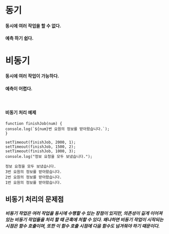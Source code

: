 # 동기
#### 동시에 여러 작업을 할 수 없다.
#### 예측 하기 쉽다.

# 비동기
#### 동시에 여러 작업이 가능하다.
#### 예측이 어렵다.

<br>

#### 비동기 처리 예제
    function finishJob(num) {
    console.log(`${num}번 요원의 정보를 받아왔습니다.`);
    }

    setTimeout(finishJob, 2000, 1);
    setTimeout(finishJob, 1500, 2);
    setTimeout(finishJob, 1000, 3);
    console.log("정보 요청을 모두 보냈습니다.");

```
정보 요청을 모두 보냈습니다.
3번 요원의 정보를 받아왔습니다.
2번 요원의 정보를 받아왔습니다.
1번 요원의 정보를 받아왔습니다.
```

## 비동기 처리의 문제점

##### 비동기 작업은 여러 작업을 동시에 수행할 수 있는 장점이 있지만, 의존성이 길게 이어져 있는 비동기 작업들을 처리 할 때 곤혹에 처할 수 있다. 왜냐하면 비동기 작업이 시작되는 시점은 함수 호출이며, 또한 이 함수 호출 시점에 다음 함수도 넘겨줘야 하기 때문이다.
